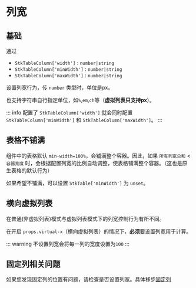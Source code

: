 # 列宽

## 基础
通过 
* `StkTableColumn['width']` : `number|string`
* `StkTableColumn['minWidth']` : `number|string`
* `StkTableColumn['maxWidth']` : `number|string`

设置列宽行为，传 `number` 类型时，单位是px。

也支持字符串自行指定单位，如`%`,`em`,`ch`等（**虚拟列表只支持px**）。



::: info
配置了 `StkTableColumn['width']` 就会同时配置 `StkTableColumn['minWidth']` 和 `StkTableColumn['maxWidth']`。
:::

<demo vue="../../../docs-demo/basic/column-width/ColumnWidth.vue"></demo>


## 表格不铺满
组件中的表格默认 `min-width=100%`，会铺满整个容器。因此，如果 `所有列宽总和` < `容器宽度` 时，会根据配置列宽的比例自动调整，使表格铺满整个容器。（这也是原生表格的默认行为）

如果希望不铺满，可以设置 `StkTable['minWidth']` 为 `unset`。

<demo vue="../../../docs-demo/basic/column-width/TableWidthFit.vue"></demo>

## 横向虚拟列表
在普通(非虚拟列表)模式与虚拟列表模式下的列宽控制行为有所不同。

在开启 `props.virtual-x`（横向虚拟列表）的情况下，**必须**要设置列宽用于计算。

::: warning
不设置列宽会将每一列的宽度设置为`100`
:::

## 固定列相关问题
如果您发现固定列的位置有问题，请检查是否设置列宽。具体移步[固定列](/table/basic/fixed)


